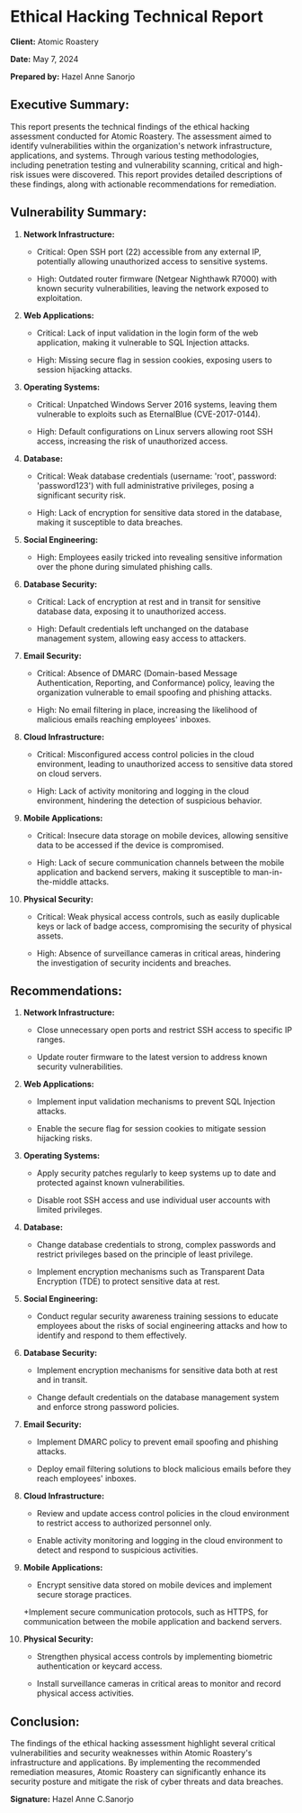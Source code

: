 # Ethical Hacking Technical Report

**Client:** Atomic Roastery 

**Date:** May 7, 2024

**Prepared by:** Hazel Anne Sanorjo

## Executive Summary:
This report presents the technical findings of the ethical hacking assessment conducted for Atomic Roastery. The assessment aimed to identify vulnerabilities within the organization's network infrastructure, applications, and systems. Through various testing methodologies, including penetration testing and vulnerability scanning, critical and high-risk issues were discovered. This report provides detailed descriptions of these findings, along with actionable recommendations for remediation.

## Vulnerability Summary:
1. **Network Infrastructure:**
    
   + Critical: Open SSH port (22) accessible from any external IP, potentially allowing unauthorized access to sensitive systems.
   
   + High: Outdated router firmware (Netgear Nighthawk R7000) with known security vulnerabilities, leaving the network exposed to exploitation.

2. **Web Applications:**
   
   + Critical: Lack of input validation in the login form of the web application, making it vulnerable to SQL Injection attacks.
     
   + High: Missing secure flag in session cookies, exposing users to session hijacking attacks.

3. **Operating Systems:**
   
   + Critical: Unpatched Windows Server 2016 systems, leaving them vulnerable to exploits such as EternalBlue (CVE-2017-0144).
     
   +  High: Default configurations on Linux servers allowing root SSH access, increasing the risk of unauthorized access.

4. **Database:**
   
   + Critical: Weak database credentials (username: 'root', password: 'password123') with full administrative privileges, posing a significant security risk.

   +  High: Lack of encryption for sensitive data stored in the database, making it susceptible to data breaches.

5. **Social Engineering:**
    
   + High: Employees easily tricked into revealing sensitive information over the phone during simulated phishing calls.

6. **Database Security:**
    
    + Critical: Lack of encryption at rest and in transit for sensitive database data, exposing it to unauthorized access.
      
    + High: Default credentials left unchanged on the database management system, allowing easy access to attackers.

7. **Email Security:**
    
   + Critical: Absence of DMARC (Domain-based Message Authentication, Reporting, and Conformance) policy, leaving the organization vulnerable to email spoofing and phishing attacks.
     
   + High: No email filtering in place, increasing the likelihood of malicious emails reaching employees' inboxes.

8. **Cloud Infrastructure:**
   
   + Critical: Misconfigured access control policies in the cloud environment, leading to unauthorized access to sensitive data stored on cloud servers.
     
   + High: Lack of activity monitoring and logging in the cloud environment, hindering the detection of suspicious behavior.

9. **Mobile Applications:**
    
    + Critical: Insecure data storage on mobile devices, allowing sensitive data to be accessed if the device is compromised.
      
    + High: Lack of secure communication channels between the mobile application and backend servers, making it susceptible to man-in-the-middle attacks.

10. **Physical Security:**
    
    + Critical: Weak physical access controls, such as easily duplicable keys or lack of badge access, compromising the security of physical assets.
      
    + High: Absence of surveillance cameras in critical areas, hindering the investigation of security incidents and breaches.


## Recommendations:
1. **Network Infrastructure:**
   
   + Close unnecessary open ports and restrict SSH access to specific IP ranges.
     
   +  Update router firmware to the latest version to address known security vulnerabilities.

2. **Web Applications:**
   
   + Implement input validation mechanisms to prevent SQL Injection attacks.
     
   +  Enable the secure flag for session cookies to mitigate session hijacking risks.

3. **Operating Systems:**
   
   + Apply security patches regularly to keep systems up to date and protected against known vulnerabilities.
     
   + Disable root SSH access and use individual user accounts with limited privileges.

4. **Database:**
   
   + Change database credentials to strong, complex passwords and restrict privileges based on the principle of least privilege.
     
   + Implement encryption mechanisms such as Transparent Data Encryption (TDE) to protect sensitive data at rest.

5. **Social Engineering:**
   
   + Conduct regular security awareness training sessions to educate employees about the risks of social engineering attacks and how to identify and respond to them effectively.

6. **Database Security:**
    
   + Implement encryption mechanisms for sensitive data both at rest and in transit.
     
   + Change default credentials on the database management system and enforce strong password policies.

7. **Email Security:**
   
   + Implement DMARC policy to prevent email spoofing and phishing attacks.
     
   + Deploy email filtering solutions to block malicious emails before they reach employees' inboxes.

8. **Cloud Infrastructure:**
    
   + Review and update access control policies in the cloud environment to restrict access to authorized personnel only.
     
   + Enable activity monitoring and logging in the cloud environment to detect and respond to suspicious activities.

9. **Mobile Applications:**
    
   + Encrypt sensitive data stored on mobile devices and implement secure storage practices.
     
   +Implement secure communication protocols, such as HTTPS, for communication between the mobile application and backend servers.

10. **Physical Security:**
    
    + Strengthen physical access controls by implementing biometric authentication or keycard access.
      
    + Install surveillance cameras in critical areas to monitor and record physical access activities.

## Conclusion:
The findings of the ethical hacking assessment highlight several critical vulnerabilities and security weaknesses within Atomic Roastery's infrastructure and applications. By implementing the recommended remediation measures, Atomic Roastery can significantly enhance its security posture and mitigate the risk of cyber threats and data breaches.

**Signature:** Hazel Anne C.Sanorjo
